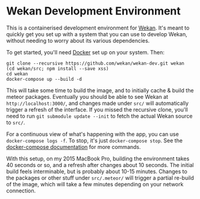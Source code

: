 # Wekan Development Environment

This is a containerised development environment for [Wekan](/wekan/wekan). It's meant to quickly
get you set up with a system that you can use to develop Wekan, without needing to worry about its
various dependencies.

To get started, you'll need [Docker](https://www.docker.com/products/docker) set up on your system.
Then:

```
git clone --recursive https://github.com/wekan/wekan-dev.git wekan
(cd wekan/src; npm install --save xss)
cd wekan
docker-compose up --build -d
```

This will take some time to build the image, and to initially cache & build the meteor packages.
Eventually you should be able to see Wekan at `http://localhost:3000/`, and changes made under
`src/` will automatically trigger a refresh of the interface. If you missed the recursive clone,
you'll need to run `git submodule update --init` to fetch the actual Wekan source to `src/`.

For a continuous view of what's happening with the app, you can use `docker-compose logs -f`. To
stop, it's just `docker-compose stop`. See the
[docker-compose documentation](https://docs.docker.com/compose/reference/) for more commands.

With this setup, on my 2015 MacBook Pro, building the environment takes 40 seconds or so, and a
refresh after changes about 10 seconds. The initial build feels interminable, but is probably about
10-15 minutes. Changes to the packages or other stuff under `src/.meteor/` will trigger a partial
re-build of the image, which will take a few minutes depending on your network connection.
